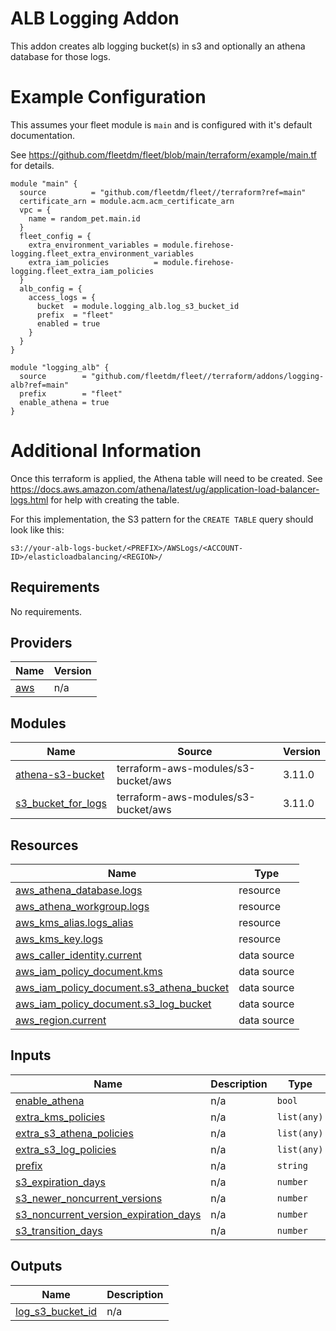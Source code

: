 # ALB Logging Addon
This addon creates alb logging bucket(s) in s3 and optionally an athena database for those logs.

# Example Configuration

This assumes your fleet module is `main` and is configured with it's default documentation.

See https://github.com/fleetdm/fleet/blob/main/terraform/example/main.tf for details.

```
module "main" {
  source          = "github.com/fleetdm/fleet//terraform?ref=main"
  certificate_arn = module.acm.acm_certificate_arn
  vpc = {
    name = random_pet.main.id
  }
  fleet_config = {
    extra_environment_variables = module.firehose-logging.fleet_extra_environment_variables
    extra_iam_policies          = module.firehose-logging.fleet_extra_iam_policies
  }
  alb_config = {
    access_logs = {
      bucket  = module.logging_alb.log_s3_bucket_id
      prefix  = "fleet"
      enabled = true
    }
  }
}

module "logging_alb" {
  source        = "github.com/fleetdm/fleet//terraform/addons/logging-alb?ref=main"
  prefix        = "fleet"
  enable_athena = true
}
```

# Additional Information

Once this terraform is applied, the Athena table will need to be created.  See https://docs.aws.amazon.com/athena/latest/ug/application-load-balancer-logs.html for help with creating the table.

For this implementation, the S3 pattern for the `CREATE TABLE` query should look like this:

```
s3://your-alb-logs-bucket/<PREFIX>/AWSLogs/<ACCOUNT-ID>/elasticloadbalancing/<REGION>/
```

## Requirements

No requirements.

## Providers

| Name | Version |
|------|---------|
| <a name="provider_aws"></a> [aws](#provider\_aws) | n/a |

## Modules

| Name | Source | Version |
|------|--------|---------|
| <a name="module_athena-s3-bucket"></a> [athena-s3-bucket](#module\_athena-s3-bucket) | terraform-aws-modules/s3-bucket/aws | 3.11.0 |
| <a name="module_s3_bucket_for_logs"></a> [s3\_bucket\_for\_logs](#module\_s3\_bucket\_for\_logs) | terraform-aws-modules/s3-bucket/aws | 3.11.0 |

## Resources

| Name | Type |
|------|------|
| [aws_athena_database.logs](https://registry.terraform.io/providers/hashicorp/aws/latest/docs/resources/athena_database) | resource |
| [aws_athena_workgroup.logs](https://registry.terraform.io/providers/hashicorp/aws/latest/docs/resources/athena_workgroup) | resource |
| [aws_kms_alias.logs_alias](https://registry.terraform.io/providers/hashicorp/aws/latest/docs/resources/kms_alias) | resource |
| [aws_kms_key.logs](https://registry.terraform.io/providers/hashicorp/aws/latest/docs/resources/kms_key) | resource |
| [aws_caller_identity.current](https://registry.terraform.io/providers/hashicorp/aws/latest/docs/data-sources/caller_identity) | data source |
| [aws_iam_policy_document.kms](https://registry.terraform.io/providers/hashicorp/aws/latest/docs/data-sources/iam_policy_document) | data source |
| [aws_iam_policy_document.s3_athena_bucket](https://registry.terraform.io/providers/hashicorp/aws/latest/docs/data-sources/iam_policy_document) | data source |
| [aws_iam_policy_document.s3_log_bucket](https://registry.terraform.io/providers/hashicorp/aws/latest/docs/data-sources/iam_policy_document) | data source |
| [aws_region.current](https://registry.terraform.io/providers/hashicorp/aws/latest/docs/data-sources/region) | data source |

## Inputs

| Name | Description | Type | Default | Required |
|------|-------------|------|---------|:--------:|
| <a name="input_enable_athena"></a> [enable\_athena](#input\_enable\_athena) | n/a | `bool` | `true` | no |
| <a name="input_extra_kms_policies"></a> [extra\_kms\_policies](#input\_extra\_kms\_policies) | n/a | `list(any)` | `[]` | no |
| <a name="input_extra_s3_athena_policies"></a> [extra\_s3\_athena\_policies](#input\_extra\_s3\_athena\_policies) | n/a | `list(any)` | `[]` | no |
| <a name="input_extra_s3_log_policies"></a> [extra\_s3\_log\_policies](#input\_extra\_s3\_log\_policies) | n/a | `list(any)` | `[]` | no |
| <a name="input_prefix"></a> [prefix](#input\_prefix) | n/a | `string` | `"fleet"` | no |
| <a name="input_s3_expiration_days"></a> [s3\_expiration\_days](#input\_s3\_expiration\_days) | n/a | `number` | `90` | no |
| <a name="input_s3_newer_noncurrent_versions"></a> [s3\_newer\_noncurrent\_versions](#input\_s3\_newer\_noncurrent\_versions) | n/a | `number` | `5` | no |
| <a name="input_s3_noncurrent_version_expiration_days"></a> [s3\_noncurrent\_version\_expiration\_days](#input\_s3\_noncurrent\_version\_expiration\_days) | n/a | `number` | `30` | no |
| <a name="input_s3_transition_days"></a> [s3\_transition\_days](#input\_s3\_transition\_days) | n/a | `number` | `30` | no |

## Outputs

| Name | Description |
|------|-------------|
| <a name="output_log_s3_bucket_id"></a> [log\_s3\_bucket\_id](#output\_log\_s3\_bucket\_id) | n/a |

